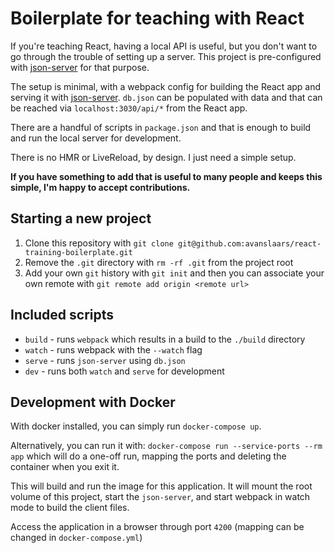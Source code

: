 # Boilerplate for teaching with React

If you're teaching React, having a local API is useful, but you don't want to go through the trouble of setting up a server. This project is pre-configured with [json-server](https://github.com/typicode/json-server) for that purpose.

The setup is minimal, with a webpack config for building the React app and serving it with [json-server](https://github.com/typicode/json-server). `db.json` can be populated with data and that can be reached via `localhost:3030/api/*` from the React app.

There are a handful of scripts in `package.json` and that is enough to build and run the local server for development.

There is no HMR or LiveReload, by design. I just need a simple setup.

**If you have something to add that is useful to many people and keeps this simple, I'm happy to accept contributions.**

## Starting a new project

1. Clone this repository with `git clone git@github.com:avanslaars/react-training-boilerplate.git`
2. Remove the `.git` directory with `rm -rf .git` from the project root
3. Add your own `git` history with `git init` and then you can associate your own remote with `git remote add origin <remote url>`

## Included scripts

- `build` - runs `webpack` which results in a build to the `./build` directory
- `watch` - runs webpack with the `--watch` flag
- `serve` - runs `json-server` using `db.json`
- `dev` - runs both `watch` and `serve` for development

## Development with Docker

With docker installed, you can simply run `docker-compose up`.

Alternatively, you can run it with: `docker-compose run --service-ports --rm app` which will do a one-off run, mapping the ports and deleting the container when you exit it.

This will build and run the image for this application. It will mount the root volume of this project, start the `json-server`, and start webpack in watch mode to build the client files.

Access the application in a browser through port `4200` (mapping can be changed in `docker-compose.yml`)
